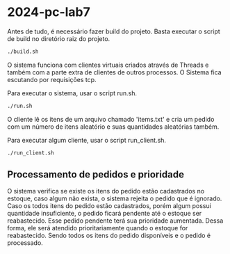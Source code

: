 # 2024-pc-lab7

Antes de tudo, é necessário fazer build do projeto.
Basta executar o script de build no diretório raiz do projeto.

```bash
./build.sh
```

O sistema funciona com clientes virtuais criados através de Threads
e também com a parte extra de clientes de outros processos.
O Sistema fica escutando por requisições tcp.

Para executar o sistema, usar o script run.sh.

```bash
./run.sh
```

O cliente lê os itens de um arquivo chamado 'items.txt' e 
cria um pedido com um número de itens aleatório e suas quantidades
aleatórias também.

Para executar algum cliente, usar o script run_client.sh.

```bash
./run_client.sh
```

## Processamento de pedidos e prioridade

O sistema verifica se existe os itens do pedido estão cadastrados no 
estoque, caso algum não exista, o sistema rejeita o pedido que é ignorado.
Caso os todos itens do pedido estão cadastrados, porém algum possui
quantidade insuficiente, o pedido ficará pendente até o estoque ser
reabastecido. Esse pedido pendente terá sua prioridade aumentada. Dessa
forma, ele será atendido prioritariamente quando o estoque for reabastecido.
Sendo todos os itens do pedido disponíveis e o pedido é processado.
